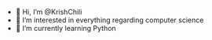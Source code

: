 - 👋 Hi, I’m @KrishChili
- 👀 I’m interested in everything regarding computer science
- 🌱 I’m currently learning Python


